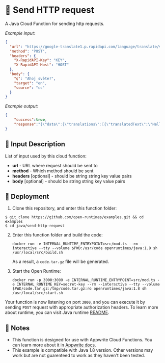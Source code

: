 # 📧 Send HTTP request

A Java Cloud Function for sending http requests.

_Example input:_

```json
{
  "url": "https://google-translate1.p.rapidapi.com/language/translate/v2",
  "method": "POST",
  "headers": {
    "X-RapidAPI-Key": "KEY",
    "X-RapidAPI-Host": "HOST"
  },
  "body": {
    "q": "Ahoj světe!",
    "target": "en",
    "source": "cs"
  }
}
```

_Example output:_

```json
{
    "success":true,
    "response":"{\"data\":{\"translations\":[{\"translatedText\":\"Hello world!\"}]}}"
}
```

## 📝 Input Description

List of input used by this cloud function:

* **url** - URL where request should be sent to 
* **method** - Which method should be sent
* **headers** [optional] - should be string string key value pairs
* **body** [optional] - should be string string key value pairs

## 🚀 Deployment

1. Clone this repository, and enter this function folder:

```
$ git clone https://github.com/open-runtimes/examples.git && cd examples
$ cd java/send-http-request
```

2. Enter this function folder and build the code:
   
   ```
   docker run -e INTERNAL_RUNTIME_ENTRYPOINT=src/mod.ts --rm --interactive --tty --volume $PWD:/usr/code openruntimes/java:1.8 sh /usr/local/src/build.sh
   ```
   
   As a result, a `code.tar.gz` file will be generated.

3. Start the Open Runtime:
   
   ```
   docker run -p 3000:3000 -e INTERNAL_RUNTIME_ENTRYPOINT=src/mod.ts -e INTERNAL_RUNTIME_KEY=secret-key --rm --interactive --tty --volume $PWD/code.tar.gz:/tmp/code.tar.gz:ro openruntimes/java:1.8 sh /usr/local/src/start.sh
   ```

Your function is now listening on port `3000`, and you can execute it by sending `POST` request with appropriate authorization headers. To learn more about runtime, you can visit Java runtime [README](https://github.com/open-runtimes/open-runtimes/tree/main/tests/java-8.0).

## 📝 Notes

- This function is designed for use with Appwrite Cloud Functions. You can learn more about it in [Appwrite docs](https://appwrite.io/docs/functions).
- This example is compatible with Java 1.8 version. Other versions may work but are not guarenteed to work as they haven't been tested.